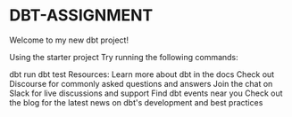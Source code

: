 # DBT-ASSIGNMENT

Welcome to my new dbt project!

Using the starter project
Try running the following commands:

dbt run
dbt test
Resources:
Learn more about dbt in the docs
Check out Discourse for commonly asked questions and answers
Join the chat on Slack for live discussions and support
Find dbt events near you
Check out the blog for the latest news on dbt's development and best practices
